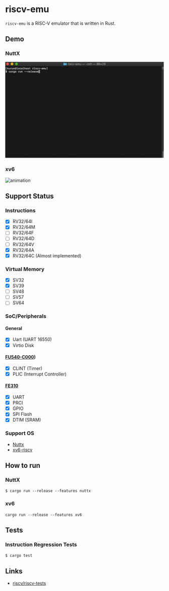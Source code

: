 # riscv-emu

`riscv-emu` is a RISC-V emulator that is written in Rust.

## Demo

### NuttX
![animation](./demo/nuttx-riscv.gif)

### xv6
![animation](./demo/xv6-riscv.gif)


## Support Status

### Instructions

- [x] RV32/64I
- [x] RV32/64M
- [ ] RV32/64F
- [ ] RV32/64D
- [ ] RV32/64V
- [x] RV32/64A
- [x] RV32/64C (Almost implemented)

### Virtual Memory

- [x] SV32
- [x] SV39
- [ ] SV48
- [ ] SV57
- [ ] SV64

### SoC/Peripherals

#### General
- [x] Uart (UART 16550)
- [x] Virtio Disk

#### [FU540-C000](https://static.dev.sifive.com/FU540-C000-v1.0.pdf))
- [x] CLINT (Timer)
- [x] PLIC (Interrupt Controller)

#### [FE310](https://static.dev.sifive.com/FE310-G000.pdf)
- [x] UART
- [x] PRCI
- [x] GPIO
- [x] SPI Flash
- [x] DTIM (SRAM)

### Support OS

 - [Nuttx](https://bitbucket.org/nuttx/nuttx/src/master/)
 - [xv6-riscv](https://github.com/mit-pdos/xv6-riscv)

## How to run

### NuttX

```
$ cargo run --release --features nuttx
```

### xv6

```
cargo run --release --features xv6
```

## Tests

### Instruction Regression Tests

```
$ cargo test
```

## Links

- [riscv/riscv-tests](https://github.com/riscv/riscv-tests)
